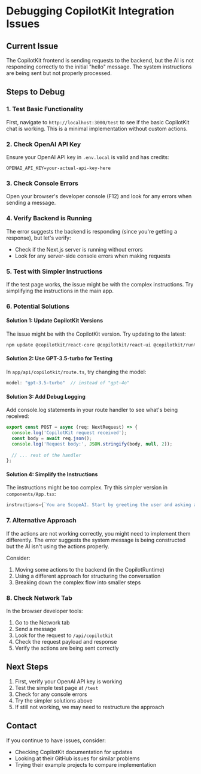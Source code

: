# Debugging CopilotKit Integration Issues

## Current Issue
The CopilotKit frontend is sending requests to the backend, but the AI is not responding correctly to the initial "hello" message. The system instructions are being sent but not properly processed.

## Steps to Debug

### 1. Test Basic Functionality
First, navigate to `http://localhost:3000/test` to see if the basic CopilotKit chat is working. This is a minimal implementation without custom actions.

### 2. Check OpenAI API Key
Ensure your OpenAI API key in `.env.local` is valid and has credits:
```
OPENAI_API_KEY=your-actual-api-key-here
```

### 3. Check Console Errors
Open your browser's developer console (F12) and look for any errors when sending a message.

### 4. Verify Backend is Running
The error suggests the backend is responding (since you're getting a response), but let's verify:
- Check if the Next.js server is running without errors
- Look for any server-side console errors when making requests

### 5. Test with Simpler Instructions
If the test page works, the issue might be with the complex instructions. Try simplifying the instructions in the main app.

### 6. Potential Solutions

#### Solution 1: Update CopilotKit Versions
The issue might be with the CopilotKit version. Try updating to the latest:
```bash
npm update @copilotkit/react-core @copilotkit/react-ui @copilotkit/runtime
```

#### Solution 2: Use GPT-3.5-turbo for Testing
In `app/api/copilotkit/route.ts`, try changing the model:
```typescript
model: "gpt-3.5-turbo"  // instead of "gpt-4o"
```

#### Solution 3: Add Debug Logging
Add console.log statements in your route handler to see what's being received:
```typescript
export const POST = async (req: NextRequest) => {
  console.log('CopilotKit request received');
  const body = await req.json();
  console.log('Request body:', JSON.stringify(body, null, 2));
  
  // ... rest of the handler
};
```

#### Solution 4: Simplify the Instructions
The instructions might be too complex. Try this simpler version in `components/App.tsx`:

```typescript
instructions={`You are ScopeAI. Start by greeting the user and asking about their role and industry.`}
```

### 7. Alternative Approach
If the actions are not working correctly, you might need to implement them differently. The error suggests the system message is being constructed but the AI isn't using the actions properly.

Consider:
1. Moving some actions to the backend (in the CopilotRuntime)
2. Using a different approach for structuring the conversation
3. Breaking down the complex flow into smaller steps

### 8. Check Network Tab
In the browser developer tools:
1. Go to the Network tab
2. Send a message
3. Look for the request to `/api/copilotkit`
4. Check the request payload and response
5. Verify the actions are being sent correctly

## Next Steps
1. First, verify your OpenAI API key is working
2. Test the simple test page at `/test`
3. Check for any console errors
4. Try the simpler solutions above
5. If still not working, we may need to restructure the approach

## Contact
If you continue to have issues, consider:
- Checking CopilotKit documentation for updates
- Looking at their GitHub issues for similar problems
- Trying their example projects to compare implementation
